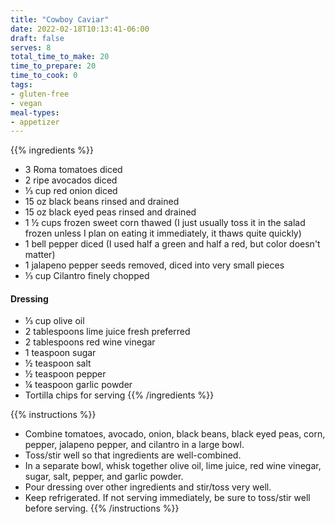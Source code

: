 ```yaml
---
title: "Cowboy Caviar"
date: 2022-02-18T10:13:41-06:00
draft: false
serves: 8
total_time_to_make: 20
time_to_prepare: 20
time_to_cook: 0
tags:
- gluten-free
- vegan
meal-types:
- appetizer
---
```


{{% ingredients %}}
- 3 Roma tomatoes diced
- 2 ripe avocados diced
- ⅓ cup red onion diced
- 15 oz black beans rinsed and drained
- 15 oz black eyed peas rinsed and drained
- 1 ½ cups frozen sweet corn thawed (I just usually toss it in the salad frozen unless I plan on eating it immediately, it thaws quite quickly)
- 1 bell pepper diced (I used half a green and half a red, but color doesn't matter)
- 1 jalapeno pepper seeds removed, diced into very small pieces
- ⅓ cup Cilantro finely chopped
#### Dressing
- ⅓ cup olive oil
- 2 tablespoons lime juice fresh preferred
- 2 tablespoons red wine vinegar
- 1 teaspoon sugar
- ½ teaspoon salt
- ½ teaspoon pepper
- ¼ teaspoon garlic powder
- Tortilla chips for serving
{{% /ingredients %}}

{{% instructions %}}
- Combine tomatoes, avocado, onion, black beans, black eyed peas, corn, pepper, jalapeno pepper, and cilantro in a large bowl.
- Toss/stir well so that ingredients are well-combined.
- In a separate bowl, whisk together olive oil, lime juice, red wine vinegar, sugar, salt, pepper, and garlic powder.
- Pour dressing over other ingredients and stir/toss very well.
- Keep refrigerated. If not serving immediately, be sure to toss/stir well before serving.
{{% /instructions %}}
